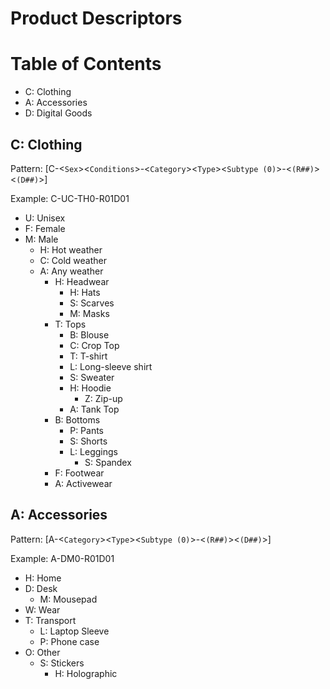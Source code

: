 # Product Descriptors

# Table of Contents
 - C: Clothing
 - A: Accessories
 - D: Digital Goods

## C: Clothing 
Pattern: [C-<`Sex`><`Conditions`>-<`Category`><`Type`><`Subtype (0)`>-<`(R##)`><`(D##)`>]

Example: C-UC-TH0-R01D01
 - U: Unisex
 - F: Female
 - M: Male
   - H: Hot weather
   - C: Cold weather
   - A: Any weather
     - H: Headwear
       - H: Hats
       - S: Scarves
       - M: Masks
     - T: Tops
       - B: Blouse
       - C: Crop Top
       - T: T-shirt
       - L: Long-sleeve shirt
       - S: Sweater
       - H: Hoodie
         - Z: Zip-up
       - A: Tank Top
     - B: Bottoms
       - P: Pants
       - S: Shorts
       - L: Leggings
         - S: Spandex
     - F: Footwear
     - A: Activewear

## A: Accessories
Pattern: [A-<`Category`><`Type`><`Subtype (0)`>-<`(R##)`><`(D##)`>]

Example: A-DM0-R01D01
 - H: Home
 - D: Desk
   - M: Mousepad
 - W: Wear
 - T: Transport
   - L: Laptop Sleeve
   - P: Phone case
 - O: Other
   - S: Stickers
     - H: Holographic
